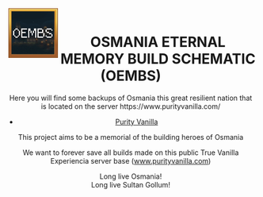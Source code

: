 <!--suppress HtmlDeprecatedAttribute -->
<div align="center">
<img alt="OSMANIA ETERNAL MEMORY BUILD SCHEMATIC" src="/OEMBS.webp" width="100" align=left hspace="5" vspace="5"/>
<br>
<h1>OSMANIA ETERNAL MEMORY BUILD SCHEMATIC (OEMBS)</h1>
Here you will find some backups of Osmania  
this great resilient nation that is located on the server https://www.purityvanilla.com/  

* [Purity Vanilla](https://www.purityvanilla.com/)  

This project aims to be a memorial of the building heroes of Osmania  

We want to forever save all builds made on this public True Vanilla Experiencia server base (www.purityvanilla.com)  

Long live Osmania!  
Long live Sultan Gollum!  
